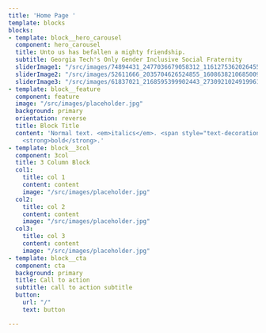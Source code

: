 ```yaml
---
title: 'Home Page '
template: blocks
blocks:
- template: block__hero_carousel
  component: hero_carousel
  title: Unto us has befallen a mighty friendship.
  subtitle: Georgia Tech's Only Gender Inclusive Social Fraternity
  sliderImage1: "/src/images/74894431_2477036679058312_1161275362026455040_o.jpg"
  sliderImage2: "/src/images/52611666_2035704626524855_1608638210685009920_o.jpg"
  sliderImage3: "/src/images/61837021_2168595399902443_273092102491996160_n.png"
- template: block__feature
  component: feature
  image: "/src/images/placeholder.jpg"
  background: primary
  orientation: reverse
  title: Block Title
  content: 'Normal text. <em>italics</em>. <span style="text-decoration: underline;">underline</span>.
    <strong>bold</strong>.'
- template: block__3col
  component: 3col
  title: 3 Column Block
  col1:
    title: col 1
    content: content
    image: "/src/images/placeholder.jpg"
  col2:
    title: col 2
    content: content
    image: "/src/images/placeholder.jpg"
  col3:
    title: col 3
    content: content
    image: "/src/images/placeholder.jpg"
- template: block__cta
  component: cta
  background: primary
  title: Call to action
  subtitle: call to action subtitle
  button:
    url: "/"
    text: button

---
```

